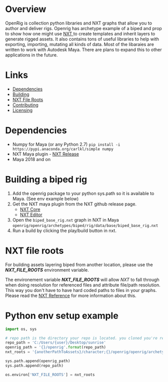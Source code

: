 # Overview 
OpenRig is collection python libraries and NXT graphs that allow you to author and deliver rigs. Openrig has archetype example of a biped and prop to show how one might use [NXT ](https://nxt-dev.github.io/) to create templates and inherit layers to generate rigged assets. It also contains tons of useful libraries to help with exporting, importing, mutating all kinds of data. Most of the libaraies are written to work with Autodesk Maya. There are plans to expand this to other applications in the future.

# Links
- [Dependencies](#dependencies)
- [Building](#building-a-biped-rig)
- [NXT File Roots](#nxt-file-roots)
- [Contributing](CONTRIBUTING.md)
- [Licensing](LICENSE)

# Dependencies 
* Numpy for Maya (or any Python 2.7)
`pip install -i https://pypi.anaconda.org/carlkl/simple numpy`
* NXT Maya plugin - [NXT Release](https://github.com/nxt-editor/nxt/releases/latest)
* Maya 2018 and on

# Building a biped rig
1. Add the openrig package to your python sys.path so it is available to Maya. (See env example below)
2. Get the NXT maya plugin from the NXT github release page. 
    - [NXT Core](https://github.com/nxt-dev/nxt)
    - [NXT Editor](https://github.com/nxt-dev/nxt_editor)
3. Open the `biped_base_rig.nxt` graph in NXT in Maya
`openrig/openrig/archetypes/biped/rig/data/base/biped_base_rig.nxt`
4. Run a build by clicking the play/build button in nxt.

# NXT file roots
For building assets layering biped from another location, please use the **_NXT_FILE_ROOTS_** environment variable.

The environement variable **_NXT_FILE_ROOTS_** will allow *_NXT_* to fall through when doing resolution for referenced files and attribute file/path resolution. This way you don't have to have hard coded paths to files in your graphs. Please read the [NXT Reference](https://nxt-dev.github.io/reference/#tokens) for more information about this.

# Python env setup example
```python
import os, sys

# repo path is the directory your repo is located. you cloned you're repo. 
repo_path = 'C:/Users/{user}/Desktop/sunrise'
openrig_path = '{}/openrig'.format(repo_path)
nxt_roots = '{anotherPathToAssets}/character;{}/openrig/openrig/archetypes'.format(repo_path)

sys.path.append(openrig_path)
sys.path.append(repo_path)

os.environ['NXT_FILE_ROOTS'] = nxt_roots
```

